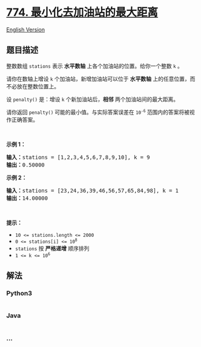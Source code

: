 # [774. 最小化去加油站的最大距离](https://leetcode.cn/problems/minimize-max-distance-to-gas-station)

[English Version](/solution/0700-0799/0774.Minimize%20Max%20Distance%20to%20Gas%20Station/README_EN.md)

## 题目描述

<!-- 这里写题目描述 -->

<p>整数数组 <code>stations</code> 表示 <strong>水平数轴</strong> 上各个加油站的位置。给你一个整数 <code>k</code> 。</p>

<p>请你在数轴上增设 <code>k</code> 个加油站，新增加油站可以位于 <strong>水平数轴</strong> 上的任意位置，而不必放在整数位置上。</p>

<p>设 <code>penalty()</code> 是：增设 <code>k</code> 个新加油站后，<strong>相邻</strong> 两个加油站间的最大距离。</p>
请你返回 <code>penalty()</code><strong> </strong>可能的最小值。与实际答案误差在 <code>10<sup>-6</sup></code> 范围内的答案将被视作正确答案。

<p> </p>

<p><strong>示例 1：</strong></p>

<pre>
<strong>输入：</strong>stations = [1,2,3,4,5,6,7,8,9,10], k = 9
<strong>输出：</strong>0.50000
</pre>

<p><strong>示例 2：</strong></p>

<pre>
<strong>输入：</strong>stations = [23,24,36,39,46,56,57,65,84,98], k = 1
<strong>输出：</strong>14.00000
</pre>

<p> </p>

<p><strong>提示：</strong></p>

<ul>
	<li><code>10 <= stations.length <= 2000</code></li>
	<li><code>0 <= stations[i] <= 10<sup>8</sup></code></li>
	<li><code>stations</code> 按 <strong>严格递增</strong> 顺序排列</li>
	<li><code>1 <= k <= 10<sup>6</sup></code></li>
</ul>

## 解法

<!-- 这里可写通用的实现逻辑 -->

<!-- tabs:start -->

### **Python3**

<!-- 这里可写当前语言的特殊实现逻辑 -->

```python


```

### **Java**

<!-- 这里可写当前语言的特殊实现逻辑 -->

```java


```

### **...**

```


```

<!-- tabs:end -->
